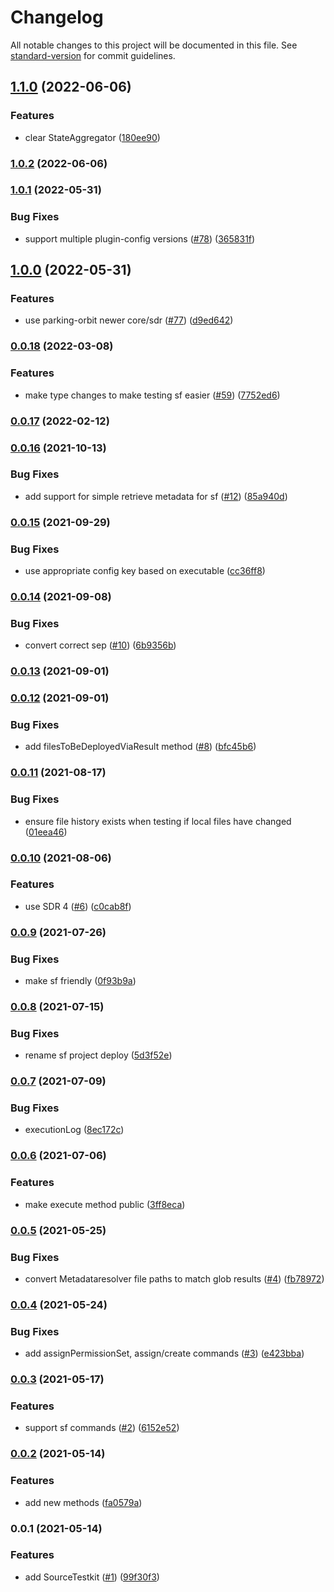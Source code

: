 # Changelog

All notable changes to this project will be documented in this file. See [standard-version](https://github.com/conventional-changelog/standard-version) for commit guidelines.

## [1.1.0](https://github.com/salesforcecli/source-testkit/compare/v1.0.2...v1.1.0) (2022-06-06)

### Features

- clear StateAggregator ([180ee90](https://github.com/salesforcecli/source-testkit/commit/180ee9081e307ed17948a4c92140ddf7ed5d4da1))

### [1.0.2](https://github.com/salesforcecli/source-testkit/compare/v1.0.1...v1.0.2) (2022-06-06)

### [1.0.1](https://github.com/salesforcecli/source-testkit/compare/v1.0.0...v1.0.1) (2022-05-31)

### Bug Fixes

- support multiple plugin-config versions ([#78](https://github.com/salesforcecli/source-testkit/issues/78)) ([365831f](https://github.com/salesforcecli/source-testkit/commit/365831f5de5f489d2f2065230e8847de1ecf4f0b))

## [1.0.0](https://github.com/salesforcecli/source-testkit/compare/v0.0.18...v1.0.0) (2022-05-31)

### Features

- use parking-orbit newer core/sdr ([#77](https://github.com/salesforcecli/source-testkit/issues/77)) ([d9ed642](https://github.com/salesforcecli/source-testkit/commit/d9ed642003bb85407a7b17ffa7b64764eb81b488))

### [0.0.18](https://github.com/salesforcecli/source-testkit/compare/v0.0.17...v0.0.18) (2022-03-08)

### Features

- make type changes to make testing sf easier ([#59](https://github.com/salesforcecli/source-testkit/issues/59)) ([7752ed6](https://github.com/salesforcecli/source-testkit/commit/7752ed66eff3be11c9fa6921223f277427334fab))

### [0.0.17](https://github.com/salesforcecli/source-testkit/compare/v0.0.16...v0.0.17) (2022-02-12)

### [0.0.16](https://github.com/salesforcecli/source-testkit/compare/v0.0.15...v0.0.16) (2021-10-13)

### Bug Fixes

- add support for simple retrieve metadata for sf ([#12](https://github.com/salesforcecli/source-testkit/issues/12)) ([85a940d](https://github.com/salesforcecli/source-testkit/commit/85a940d008370ae86a9796904e8aa29c29241c2f))

### [0.0.15](https://github.com/salesforcecli/source-testkit/compare/v0.0.14...v0.0.15) (2021-09-29)

### Bug Fixes

- use appropriate config key based on executable ([cc36ff8](https://github.com/salesforcecli/source-testkit/commit/cc36ff859c4fc7e4645043cccbd39b75c0cc253c))

### [0.0.14](https://github.com/salesforcecli/source-testkit/compare/v0.0.13...v0.0.14) (2021-09-08)

### Bug Fixes

- convert correct sep ([#10](https://github.com/salesforcecli/source-testkit/issues/10)) ([6b9356b](https://github.com/salesforcecli/source-testkit/commit/6b9356b537932dd485cf448b6bdb0ab64c15a5f0))

### [0.0.13](https://github.com/salesforcecli/source-testkit/compare/v0.0.12...v0.0.13) (2021-09-01)

### [0.0.12](https://github.com/salesforcecli/source-testkit/compare/v0.0.11...v0.0.12) (2021-09-01)

### Bug Fixes

- add filesToBeDeployedViaResult method ([#8](https://github.com/salesforcecli/source-testkit/issues/8)) ([bfc45b6](https://github.com/salesforcecli/source-testkit/commit/bfc45b6d42bded3e49e0ba2bea511e9a611da0bd))

### [0.0.11](https://github.com/salesforcecli/source-testkit/compare/v0.0.10...v0.0.11) (2021-08-17)

### Bug Fixes

- ensure file history exists when testing if local files have changed ([01eea46](https://github.com/salesforcecli/source-testkit/commit/01eea46baf613b639edf02a3da568290fe3335b1))

### [0.0.10](https://github.com/salesforcecli/source-testkit/compare/v0.0.9...v0.0.10) (2021-08-06)

### Features

- use SDR 4 ([#6](https://github.com/salesforcecli/source-testkit/issues/6)) ([c0cab8f](https://github.com/salesforcecli/source-testkit/commit/c0cab8fc623560f18107e65f61e270c1c1bcd16e))

### [0.0.9](https://github.com/salesforcecli/source-testkit/compare/v0.0.8...v0.0.9) (2021-07-26)

### Bug Fixes

- make sf friendly ([0f93b9a](https://github.com/salesforcecli/source-testkit/commit/0f93b9a16c62a74e4b4d6b5e945d8252ca4ec5cb))

### [0.0.8](https://github.com/salesforcecli/source-testkit/compare/v0.0.7...v0.0.8) (2021-07-15)

### Bug Fixes

- rename sf project deploy ([5d3f52e](https://github.com/salesforcecli/source-testkit/commit/5d3f52ed742f57a15515606c2e543b9fd356c8ce))

### [0.0.7](https://github.com/salesforcecli/source-testkit/compare/v0.0.6...v0.0.7) (2021-07-09)

### Bug Fixes

- executionLog ([8ec172c](https://github.com/salesforcecli/source-testkit/commit/8ec172c07267a1d55e35807a6782e4d222ca246c))

### [0.0.6](https://github.com/salesforcecli/source-testkit/compare/v0.0.5...v0.0.6) (2021-07-06)

### Features

- make execute method public ([3ff8eca](https://github.com/salesforcecli/source-testkit/commit/3ff8ecad8eeb8061ccaf3e8945f4126102c8c519))

### [0.0.5](https://github.com/salesforcecli/source-testkit/compare/v0.0.4...v0.0.5) (2021-05-25)

### Bug Fixes

- convert Metadataresolver file paths to match glob results ([#4](https://github.com/salesforcecli/source-testkit/issues/4)) ([fb78972](https://github.com/salesforcecli/source-testkit/commit/fb789726cb15e436fc9dbe3e3647697a7027ac96))

### [0.0.4](https://github.com/salesforcecli/source-testkit/compare/v0.0.3...v0.0.4) (2021-05-24)

### Bug Fixes

- add assignPermissionSet, assign/create commands ([#3](https://github.com/salesforcecli/source-testkit/issues/3)) ([e423bba](https://github.com/salesforcecli/source-testkit/commit/e423bbae3acd217dd4708efad15af83996b0ff1e))

### [0.0.3](https://github.com/salesforcecli/source-testkit/compare/v0.0.2...v0.0.3) (2021-05-17)

### Features

- support sf commands ([#2](https://github.com/salesforcecli/source-testkit/issues/2)) ([6152e52](https://github.com/salesforcecli/source-testkit/commit/6152e52790d9ba4561621fd625fef78b2f0028d2))

### [0.0.2](https://github.com/salesforcecli/source-testkit/compare/v0.0.1...v0.0.2) (2021-05-14)

### Features

- add new methods ([fa0579a](https://github.com/salesforcecli/source-testkit/commit/fa0579a3513e01c6bed7c88eb8b656dadcc40d62))

### 0.0.1 (2021-05-14)

### Features

- add SourceTestkit ([#1](https://github.com/salesforcecli/source-testkit/issues/1)) ([99f30f3](https://github.com/salesforcecli/source-testkit/commit/99f30f3b2d8a14438808114d3d11c6d9d6f4d684))
